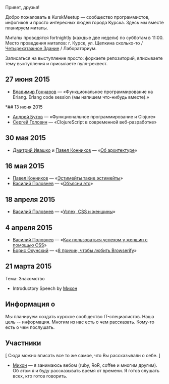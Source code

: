 Привет, друзья!

Добро пожаловать в KurskMeetup — сообщество программистов, инфогиков и просто интересных людей города Курска. Здесь мы вместе планируем митапы.

Митапы проводятся fortnightly (каждые две недели) по субботам в 11:00. Место проведения митапов: г. Курск, ул. Щепкина сколько-то / [Четырехэтажное Здание](https://goo.gl/maps/dVhAv) / Лабораториум.

Записаться на выступление просто: форкаете репозиторий, вписываете тему выступления и присылаете пулл-реквест.

## 27 июня 2015

* [Владимир Гончаров](https://github.com/cleverfox) — &laquo;Функциональное программирование на Erlang. Erlang code session (мы напишем что-нибудь вместе).&raquo;

*## 13 июня 2015

* [Андрей Бутов](https://github.com/abtv) — &laquo;Функциональное программирование и Clojure&raquo;
* [Сергей Головин](https://github.com/daynin) — &laquo;ClojureScript в современной веб-разработке&raquo;

## 30 мая 2015

* [Дмитрий Ивашко](https://github.com/dmitriiivashko) и [Павел Конников](https://github.com/pakon) — &laquo;[Об архитектуре](http://www.youtube.com/watch?v=e2BSKtdNFJY)&raquo;

## 16 мая 2015

* [Павел Конников](https://github.com/pakon) — &laquo;[Эстимейты такие эстимейты](https://docs.google.com/presentation/d/1QVVE2ofs9FISixWOXFtKmUJua-Re-e0acxrAQ28vnXs/edit)&raquo;
* [Василий Половнев](https://github.com/vast) — &laquo;[Объясни это](http://kurskmeetup.github.io/explain-this-keynote/)&raquo;


## 18 апреля 2015

* [Василий Половнев](https://github.com/vast) — &laquo;[Успех, CSS и женщины](http://kurskmeetup.github.io/keynote-success-with-css/part2.html)&raquo;

## 4 апреля 2015

* [Василий Половнев](https://github.com/vast) — &laquo;[Как пользоваться успехом у женщин с помощью CSS](https://kurskmeetup.github.io/keynote-success-with-css)&raquo;
* [Борис Окунский](https://github.com/inca) — &laquo;[8 причин, чтобы любить Browserify](https://kurskmeetup.github.io/keynote-browserify)&raquo;

## 21 марта 2015

Тема: Знакомство

* Introductory Speech by [Михон](https://github.com/diversiya)

## Информация о

Мы планируем создать курское сообщество IT-специалистов. Наша цель -- информация.
Многим из нас есть о чем рассказать. Кому-то есть о чем послушать.

## Участники


[ Сюда можно вписать все то же самое, что Вы рассказывали о себе. ]

* [Михон](https://github.com/diversiya) — я занимаюсь вебом (ruby, RoR, coffee и многим другим). Об этом я и буду рассказывать время от времени. Я готов слушать всех, кто готов говорить.

